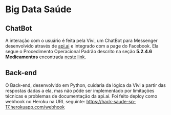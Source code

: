 # Big Data Saúde

## ChatBot

A interação com o usuário é feita pela Vivi, um ChatBot para Messenger desenvolvido através de [api.ai](https://api.ai/) e integrado com a page do Facebook.
Ela segue o Procedimento Operacional Padrão descrito na seção **5.2.4.6 Medicamentos** encontrada [neste link](ftp://ftp.saude.sp.gov.br/ftpsessp/bibliote/informe_eletronico/2016/iels.out.16/Iels196/M_PT-SMS-1875_2016.pdf).

## Back-end

O Back-end, desenvolvido em Python, cuidaria da lógica da Vivi a partir das respostas dadas a ela, mas não pôde ser implementado por limitações técnicas e problemas de documentação da api.ai.
Foi feito deploy como webhook no Heroku na URL seguinte: https://hack-saude-sp-17.herokuapp.com/webhook